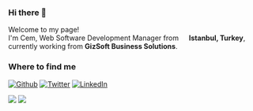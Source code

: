 <h3>Hi there 👋</h3>

<p>Welcome to my page! </br> I'm Cem, Web Software Development Manager from <img src="https://cdn-icons-png.flaticon.com/128/3909/3909414.png" width="13"/> <b>Istanbul, Turkey</b>, currently working from <b>GizSoft Business Solutions</b>. </p>

<h3>Where to find me</h3>
<p>
    <a href="https://github.com/cempehlivan" target="_blank"><img alt="Github" src="https://img.shields.io/badge/GitHub-%2312100E.svg?&style=for-the-badge&logo=Github&logoColor=white" /></a> 
    <a href="https://twitter.com/cmphlvn" target="_blank"><img alt="Twitter" src="https://img.shields.io/badge/twitter-%231DA1F2.svg?&style=for-the-badge&logo=twitter&logoColor=white" /></a> 
    <a href="https://www.linkedin.com/in/cem-pehlivan/" target="_blank"><img alt="LinkedIn" src="https://img.shields.io/badge/linkedin-%230077B5.svg?&style=for-the-badge&logo=linkedin&logoColor=white" /></a> 
</p>

<p>
<img src="https://github-readme-stats.vercel.app/api?username=cempehlivan&show_icons=true&count_private=true" /> <img src="https://github-readme-stats.vercel.app/api/top-langs/?username=cempehlivan&layout=compact" />
</p>
